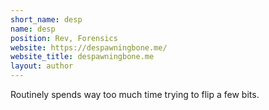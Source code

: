```yaml
---
short_name: desp
name: desp
position: Rev, Forensics
website: https://despawningbone.me/
website_title: despawningbone.me
layout: author
---
```

Routinely spends way too much time trying to flip a few bits.